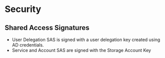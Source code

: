 # Security  


## Shared Access Signatures  

- User Delegation SAS is signed with a user delegation key created using AD credentials.  
- Service and Account SAS are signed with the Storage Account Key  




